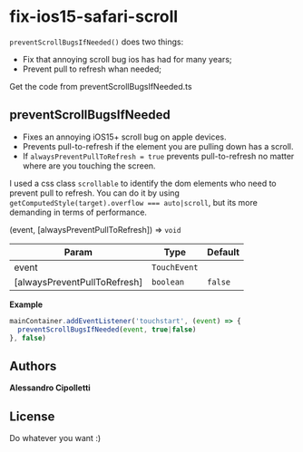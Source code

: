 # fix-ios15-safari-scroll

<code>preventScrollBugsIfNeeded()</code> does two things:
* Fix that annoying scroll bug ios has had for many years;
* Prevent pull to refresh whan needed;

Get the code from preventScrollBugsIfNeeded.ts


## preventScrollBugsIfNeeded
* Fixes an annoying iOS15+ scroll bug on apple devices.
* Prevents pull-to-refresh if the element you are pulling down has a scroll.
* If <code>alwaysPreventPullToRefresh = true</code> prevents pull-to-refresh no matter where are you touching the screen.

I used a css class <code>scrollable</code> to identify the dom elements who need to prevent pull to refresh.
You can do it by using <code>getComputedStyle(target).overflow === auto\|scroll</code>, but its more demanding in terms of performance.

(event, [alwaysPreventPullToRefresh]) ⇒ <code>void</code>

| Param | Type | Default |
| --- | --- | --- |
| event | <code>TouchEvent</code> |  |
| [alwaysPreventPullToRefresh] | <code>boolean</code> | <code>false</code> |

**Example**  
```js
mainContainer.addEventListener('touchstart', (event) => {
  preventScrollBugsIfNeeded(event, true|false)
}, false)
```


## Authors

**Alessandro Cipolletti**

## License

Do whatever you want :)
